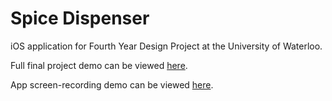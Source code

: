 # Spice Dispenser

iOS application for Fourth Year Design Project at the University of Waterloo.

Full final project demo can be viewed [here](https://drive.google.com/file/d/13dI3-GI8lUCPyhAbDY7HL9Iy4zWx_vAk/view).

App screen-recording demo can be viewed [here](https://drive.google.com/file/d/1EOdu8mMEqejh8259nJ88oLDc2F6BnZNy/view?usp=sharing).

